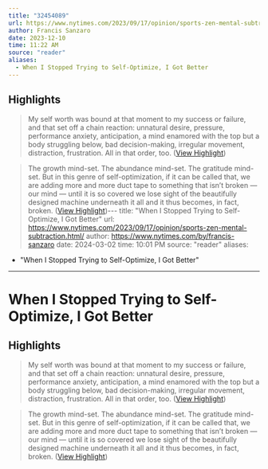 ```yaml
---
title: "32454089"
url: https://www.nytimes.com/2023/09/17/opinion/sports-zen-mental-subtraction.html/
author: Francis Sanzaro
date: 2023-12-10
time: 11:22 AM
source: "reader"
aliases:
  - When I Stopped Trying to Self-Optimize, I Got Better
---
```

## Highlights
> My self worth was bound at that moment to my success or failure, and that set off a chain reaction: unnatural desire, pressure, performance anxiety, anticipation, a mind enamored with the top but a body struggling below, bad decision-making, irregular movement, distraction, frustration. All in that order, too. ([View Highlight](https://read.readwise.io/read/01hb0zxtjv5e76wmcb9bwmbd1w))

> The growth mind-set. The abundance mind-set. The gratitude mind-set. But in this genre of self-optimization, if it can be called that, we are adding more and more duct tape to something that isn’t broken — our mind — until it is so covered we lose sight of the beautifully designed machine underneath it all and it thus becomes, in fact, broken. ([View Highlight](https://read.readwise.io/read/01hb0zzeyjj73ycktm5aksqqkc))---
title: "When I Stopped Trying to Self-Optimize, I Got Better"
url: https://www.nytimes.com/2023/09/17/opinion/sports-zen-mental-subtraction.html/
author: https://www.nytimes.com/by/francis-sanzaro
date: 2024-03-02
time: 10:01 PM
source: "reader"
aliases:
  - "When I Stopped Trying to Self-Optimize, I Got Better"
---
# When I Stopped Trying to Self-Optimize, I Got Better

## Highlights
> My self worth was bound at that moment to my success or failure, and that set off a chain reaction: unnatural desire, pressure, performance anxiety, anticipation, a mind enamored with the top but a body struggling below, bad decision-making, irregular movement, distraction, frustration. All in that order, too. ([View Highlight](https://read.readwise.io/read/01hb0zxtjv5e76wmcb9bwmbd1w))

> The growth mind-set. The abundance mind-set. The gratitude mind-set. But in this genre of self-optimization, if it can be called that, we are adding more and more duct tape to something that isn’t broken — our mind — until it is so covered we lose sight of the beautifully designed machine underneath it all and it thus becomes, in fact, broken. ([View Highlight](https://read.readwise.io/read/01hb0zzeyjj73ycktm5aksqqkc))

